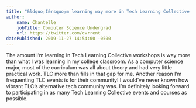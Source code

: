 ```yaml
---
title: "&ldquo;I&rsquo;m learning way more in Tech Learning Collective workshops than my college classroom&rdquo;"
author:
    name: Chantelle
    jobTitle: Computer Science Undergrad
    url: https://twitter.com/cvrrent
datePublished: 2019-11-27 14:54:00 -0500
---
```


The amount I&rsquo;m learning in Tech Learning Collective workshops is way more than what I was learning in my college classroom. As a computer science major, most of the curriculum was all about theory and had very little practical work. TLC more than fills in that gap for me. Another reason I&rsquo;m frequenting TLC events is for their community! I would&rsquo;ve never known how vibrant TLC&rsquo;s alternative tech community was. I&rsquo;m definitely looking forward to participating in as many Tech Learning Collective events and courses as possible.
